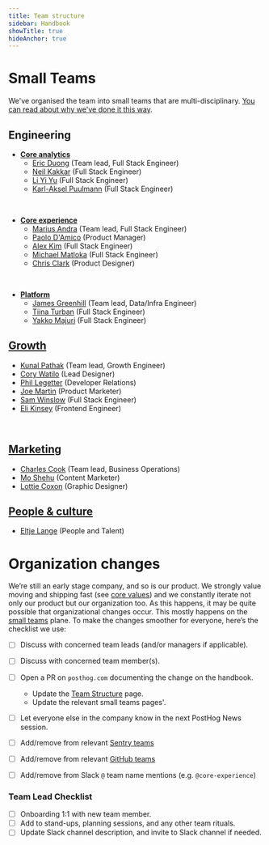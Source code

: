 ```yaml
---
title: Team structure
sidebar: Handbook
showTitle: true
hideAnchor: true
---
```


# Small Teams

We've organised the team into small teams that are multi-disciplinary. [You can read about why we've done it this way](/handbook/people/team-structure/why-small-teams).

## Engineering

- **[Core analytics](core-analytics)**
    - [Eric Duong](/handbook/people/team#eric-duong-software-engineer) (Team lead, Full Stack Engineer)
    - [Neil Kakkar](/handbook/people/team#neil-kakkar-software-engineer) (Full Stack Engineer)
    - [Li Yi Yu](/handbook/people/team#li-yi-yu-full-stack-engineer) (Full Stack Engineer)
    - [Karl-Aksel Puulmann](/handbook/people/team#karlaksel-puulmann-software-engineer) (Full Stack Engineer)

<br />

- **[Core experience](core-experience)**
    - [Marius Andra](/handbook/people/team#marius-andra-software-engineer) (Team lead, Full Stack Engineer)
    - [Paolo D'Amico](/handbook/people/team#paolo-damico-product-team) (Product Manager)
    - [Alex Kim](/handbook/people/team#alex-kim-full-stack-engineer) (Full Stack Engineer)
    - [Michael Matloka](/handbook/people/team#michael-matloka-software-engineer) (Full Stack Engineer)
    - [Chris Clark](/handbook/people/team#chris-clark-product-designer) (Product Designer)

<br />

- **[Platform](platform)**
    - [James Greenhill](/handbook/people/team#james-greenhill-software-engineer) (Team lead, Data/Infra Engineer)
    - [Tiina Turban](/handbook/people/team#tiina-turban-software-engineer) (Full Stack Engineer)
    - [Yakko Majuri](/handbook/people/team#yakko-majuri-software-engineer) (Full Stack Engineer)

## [Growth](growth)

- [Kunal Pathak](/handbook/people/team#kunal-pathak-growth-engineer) (Team lead, Growth Engineer)
- [Cory Watilo](/handbook/people/team#cory-watilo-lead-designer) (Lead Designer)
- [Phil Legetter](/handbook/company/team#phil-leggetter-developer-relations) (Developer Relations)
- [Joe Martin](/handbook/people/team#joe-martin-product-marketer) (Product Marketer)
- [Sam Winslow](/handbook/people/team#sam-winslow-full-stack-engineer) (Full Stack Engineer)
- [Eli Kinsey](/handbook/people/team#eli-kinsey-frontend-engineer) (Frontend Engineer)

<br />

## [Marketing](marketing)

- [Charles Cook](/handbook/people/team#charles-cook-business-operations) (Team lead, Business Operations)
- [Mo Shehu](/handbook/people/team#mo-shehu-content-marketer) (Content Marketer)
- [Lottie Coxon](/handbook/people/team#lottie-coxon-graphic-designer) (Graphic Designer)

## [People & culture](people)

- [Eltje Lange](/handbook/people/team#eltje-lange-people-and-talent) (People and Talent)


# Organization changes

We’re still an early stage company, and so is our product. We strongly value moving and shipping fast (see [core values](/handbook/company/values)) and we constantly iterate not only our product but our organization too. As this happens, it may be quite possible that organizational changes occur. This mostly happens on the [small teams](/handbook/people/team-structure/why-small-teams) plane. To make the changes smoother for everyone, here’s the checklist we use:

- [ ] Discuss with concerned team leads (and/or managers if applicable).
- [ ] Discuss with concerned team member(s).
- [ ] Open a PR on `posthog.com` documenting the change on the handbook.
    - Update the [Team Structure](/handbook/people/team-structure/team-structure) page.
    - Update the relevant small teams pages'.
- [ ] Let everyone else in the company know in the next PostHog News session.
- [ ] Add/remove from relevant [Sentry teams](https://sentry.io/settings/posthog/teams/)
- [ ] Add/remove from relevant [GitHub teams](https://github.com/orgs/PostHog/teams)
- [ ] Add/remove from Slack `@` team name mentions (e.g. `@core-experience`)


### Team Lead Checklist
- [ ] Onboarding 1:1 with new team member.
- [ ] Add to stand-ups, planning sessions, and any other team rituals.
- [ ] Update Slack channel description, and invite to Slack channel if needed.